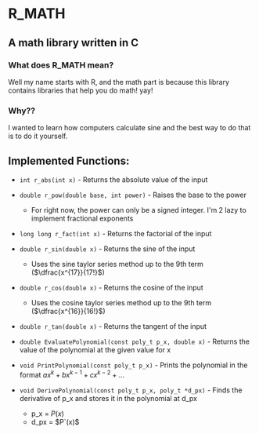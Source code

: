 # R_MATH
## A math library written in C

### What does R_MATH mean?
Well my name starts with R, and the math part is because this library contains libraries that help you do math! yay!

### Why??
I wanted to learn how computers calculate sine and the best way to do that is to do it yourself.

## Implemented Functions:
- `int r_abs(int x)` - Returns the absolute value of the input


- `double r_pow(double base, int power)` - Raises the base to the power
	- For right now, the power can only be a signed integer. I'm 2 lazy to implement fractional exponents

   
- `long long r_fact(int x)` - Returns the factorial of the input


- `double r_sin(double x)` - Returns the sine of the input
	- Uses the sine taylor series method up to the 9th term ($\dfrac{x^{17}}{17!}$)


- `double r_cos(double x)` - Returns the cosine of the input
	- Uses the cosine taylor series method up to the 9th term ($\dfrac{x^{16}}{16!}$)

- `double r_tan(double x)` - Returns the tangent of the input

- `double EvaluatePolynomial(const poly_t p_x, double x)` - Returns the value of the polynomial at the given value for x

- `void PrintPolynomial(const poly_t p_x)` - Prints the polynomial in the format $ax^{k}+bx^{k-1}+cx^{k-2}+...$

- `void DerivePolynomial(const poly_t p_x, poly_t *d_px)` - Finds the derivative of p_x and stores it in the polynomial at d_px
	- p_x = $P(x)$
	- d_px = $P`(x)$